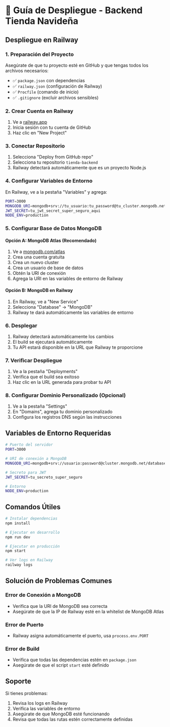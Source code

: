 # 🚀 Guía de Despliegue - Backend Tienda Navideña

## Despliegue en Railway

### 1. Preparación del Proyecto

Asegúrate de que tu proyecto esté en GitHub y que tengas todos los archivos necesarios:
- ✅ `package.json` con dependencias
- ✅ `railway.json` (configuración de Railway)
- ✅ `Procfile` (comando de inicio)
- ✅ `.gitignore` (excluir archivos sensibles)

### 2. Crear Cuenta en Railway

1. Ve a [railway.app](https://railway.app)
2. Inicia sesión con tu cuenta de GitHub
3. Haz clic en "New Project"

### 3. Conectar Repositorio

1. Selecciona "Deploy from GitHub repo"
2. Selecciona tu repositorio `tienda-backend`
3. Railway detectará automáticamente que es un proyecto Node.js

### 4. Configurar Variables de Entorno

En Railway, ve a la pestaña "Variables" y agrega:

```bash
PORT=3000
MONGODB_URI=mongodb+srv://tu_usuario:tu_password@tu_cluster.mongodb.net/tienda-navideña
JWT_SECRET=tu_jwt_secret_super_seguro_aqui
NODE_ENV=production
```

### 5. Configurar Base de Datos MongoDB

#### Opción A: MongoDB Atlas (Recomendado)
1. Ve a [mongodb.com/atlas](https://mongodb.com/atlas)
2. Crea una cuenta gratuita
3. Crea un nuevo cluster
4. Crea un usuario de base de datos
5. Obtén la URI de conexión
6. Agrega la URI en las variables de entorno de Railway

#### Opción B: MongoDB en Railway
1. En Railway, ve a "New Service"
2. Selecciona "Database" → "MongoDB"
3. Railway te dará automáticamente las variables de entorno

### 6. Desplegar

1. Railway detectará automáticamente los cambios
2. El build se ejecutará automáticamente
3. Tu API estará disponible en la URL que Railway te proporcione

### 7. Verificar Despliegue

1. Ve a la pestaña "Deployments"
2. Verifica que el build sea exitoso
3. Haz clic en la URL generada para probar tu API

### 8. Configurar Dominio Personalizado (Opcional)

1. Ve a la pestaña "Settings"
2. En "Domains", agrega tu dominio personalizado
3. Configura los registros DNS según las instrucciones

## Variables de Entorno Requeridas

```bash
# Puerto del servidor
PORT=3000

# URI de conexión a MongoDB
MONGODB_URI=mongodb+srv://usuario:password@cluster.mongodb.net/database

# Secreto para JWT
JWT_SECRET=tu_secreto_super_seguro

# Entorno
NODE_ENV=production
```

## Comandos Útiles

```bash
# Instalar dependencias
npm install

# Ejecutar en desarrollo
npm run dev

# Ejecutar en producción
npm start

# Ver logs en Railway
railway logs
```

## Solución de Problemas Comunes

### Error de Conexión a MongoDB
- Verifica que la URI de MongoDB sea correcta
- Asegúrate de que la IP de Railway esté en la whitelist de MongoDB Atlas

### Error de Puerto
- Railway asigna automáticamente el puerto, usa `process.env.PORT`

### Error de Build
- Verifica que todas las dependencias estén en `package.json`
- Asegúrate de que el script `start` esté definido

## Soporte

Si tienes problemas:
1. Revisa los logs en Railway
2. Verifica las variables de entorno
3. Asegúrate de que MongoDB esté funcionando
4. Revisa que todas las rutas estén correctamente definidas
